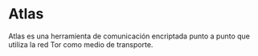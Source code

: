 # Atlas
Atlas es una herramienta de comunicación encriptada punto a punto que utiliza la red Tor como medio de transporte.
